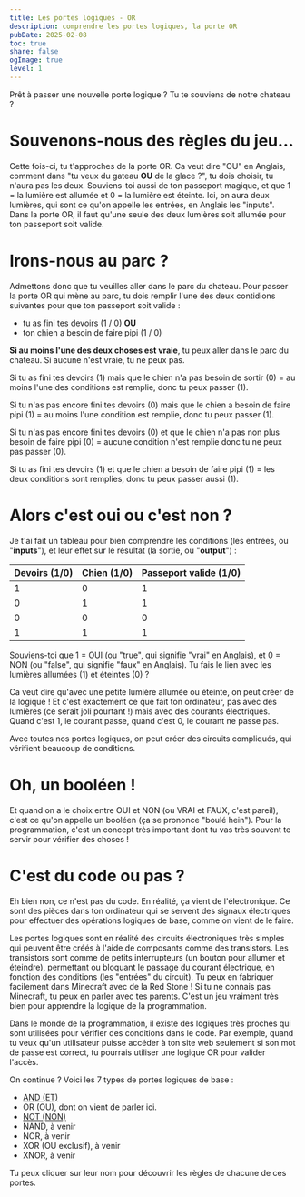 ```yaml
---
title: Les portes logiques - OR
description: comprendre les portes logiques, la porte OR
pubDate: 2025-02-08
toc: true
share: false
ogImage: true
level: 1
---
```


Prêt à passer une nouvelle porte logique ? Tu te souviens de notre chateau ?

# Souvenons-nous des règles du jeu...

Cette fois-ci, tu t'approches de la porte OR. Ca veut dire "OU" en Anglais, comment dans "tu veux du gateau **OU** de la glace ?", tu dois choisir, tu n'aura pas les deux. Souviens-toi aussi de ton passeport magique, et que 1 = la lumière est allumée et 0 = la lumière est éteinte. Ici, on aura deux lumières, qui sont ce qu'on appelle les entrées, en Anglais les "inputs". Dans la porte OR, il faut qu'une seule des deux lumières soit allumée pour ton passeport soit valide.

# Irons-nous au parc ?

Admettons donc que tu veuilles aller dans le parc du chateau. Pour passer la porte OR qui mène au parc, tu dois remplir l'une des deux contidions suivantes pour que ton passeport soit valide :
- tu as fini tes devoirs (1 / 0)
**OU**
- ton chien a besoin de faire pipi (1 / 0)

**Si au moins l'une des deux choses est vraie**, tu peux aller dans le parc du chateau. Si aucune n'est vraie, tu ne peux pas.

Si tu as fini tes devoirs (1) mais que le chien n'a pas besoin de sortir (0) = au moins l'une des conditions est remplie, donc tu peux passer (1). 

Si tu n'as pas encore fini tes devoirs (0) mais que le chien a besoin de faire pipi (1) = au moins l'une condition est remplie, donc tu peux passer (1).

Si tu n'as pas encore fini tes devoirs (0) et que le chien n'a pas non plus besoin de faire pipi (0) = aucune condition n'est remplie donc tu ne peux pas passer (0).

Si tu as fini tes devoirs (1) et que le chien a besoin de faire pipi (1) = les deux conditions sont remplies, donc tu peux passer aussi (1).

# Alors c'est oui ou c'est non ?

Je t'ai fait un tableau pour bien comprendre les conditions (les entrées, ou "**inputs**"), et leur effet sur le résultat (la sortie, ou "**output**") :

| Devoirs (1/0) | Chien (1/0) | Passeport valide (1/0) |
|---------------|-------------|------------------------|
| 1             | 0           | 1                      |
| 0             | 1           | 1                      |
| 0             | 0           | 0                      |
| 1             | 1           | 1                      |


Souviens-toi que 1 = OUI (ou "true", qui signifie "vrai" en Anglais), et 0 = NON (ou "false", qui signifie "faux" en Anglais). Tu fais le lien avec les lumières allumées (1) et éteintes (0) ? 

Ca veut dire qu'avec une petite lumière allumée ou éteinte, on peut créer de la logique ! Et c'est exactement ce que fait ton ordinateur, pas avec des lumières (ce serait joli pourtant !) mais avec des courants électriques. Quand c'est 1, le courant passe, quand c'est 0, le courant ne passe pas.

Avec toutes nos portes logiques, on peut créer des circuits compliqués, qui vérifient beaucoup de conditions.

# Oh, un booléen !

Et quand on a le choix entre OUI et NON (ou VRAI et FAUX, c'est pareil), c'est ce qu'on appelle un booléen (ça se prononce "boulé hein"). Pour la programmation, c'est un concept très important dont tu vas très souvent te servir pour vérifier des choses !

# C'est du code ou pas ?

Eh bien non, ce n'est pas du code. En réalité, ça vient de l'électronique. Ce sont des pièces dans ton ordinateur qui se servent des signaux électriques pour effectuer des opérations logiques de base, comme on vient de le faire. 

Les portes logiques sont en réalité des circuits électroniques très simples qui peuvent être créés à l'aide de composants comme des transistors. Les transistors sont comme de petits interrupteurs (un bouton pour allumer et éteindre), permettant ou bloquant le passage du courant électrique, en fonction des conditions (les "entrées" du circuit). Tu peux en fabriquer facilement dans Minecraft avec de la Red Stone ! Si tu ne connais pas Minecraft, tu peux en parler avec tes parents. C'est un jeu vraiment très bien pour apprendre la logique de la programmation.

Dans le monde de la programmation, il existe des logiques très proches qui sont utilisées pour vérifier des conditions dans le code. Par exemple, quand tu veux qu'un utilisateur puisse accéder à ton site web seulement si son mot de passe est correct, tu pourrais utiliser une logique OR pour valider l'accès.

On continue ? Voici les 7 types de portes logiques de base :
- [AND (ET)](/blog/porte-logique-and) 
- OR (OU), dont on vient de parler ici.
- [NOT (NON)](/blog/porte-logique-not)
- NAND, à venir
- NOR, à venir
- XOR (OU exclusif), à venir
- XNOR, à venir

Tu peux cliquer sur leur nom pour découvrir les règles de chacune de ces portes.